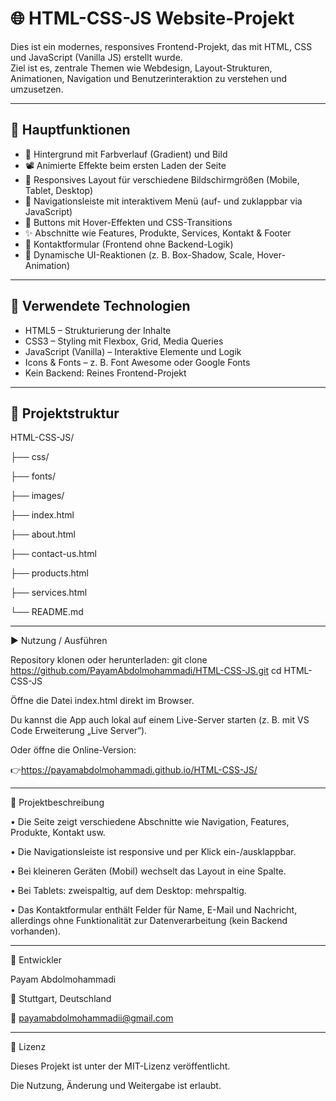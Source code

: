 # 🌐 HTML-CSS-JS Website-Projekt

Dies ist ein modernes, responsives Frontend-Projekt, das mit HTML, CSS und JavaScript (Vanilla JS) erstellt wurde.  
Ziel ist es, zentrale Themen wie Webdesign, Layout-Strukturen, Animationen, Navigation und Benutzerinteraktion zu verstehen und umzusetzen.

---

## 🚀 Hauptfunktionen

- 🎨 Hintergrund mit Farbverlauf (Gradient) und Bild
- 📽 Animierte Effekte beim ersten Laden der Seite
- 📱 Responsives Layout für verschiedene Bildschirmgrößen (Mobile, Tablet, Desktop)
- 🧭 Navigationsleiste mit interaktivem Menü (auf- und zuklappbar via JavaScript)
- 🔘 Buttons mit Hover-Effekten und CSS-Transitions
- ✨ Abschnitte wie Features, Produkte, Services, Kontakt & Footer
- 💬 Kontaktformular (Frontend ohne Backend-Logik)
- 🔁 Dynamische UI-Reaktionen (z. B. Box-Shadow, Scale, Hover-Animation)

---

## 🧠 Verwendete Technologien

- HTML5 – Strukturierung der Inhalte  
- CSS3 – Styling mit Flexbox, Grid, Media Queries
- JavaScript (Vanilla) – Interaktive Elemente und Logik  
- Icons & Fonts – z. B. Font Awesome oder Google Fonts  
- Kein Backend: Reines Frontend-Projekt
  
---
## 📂 Projektstruktur
HTML-CSS-JS/

├── css/

├── fonts/

├── images/

├── index.html

├── about.html

├── contact-us.html

├── products.html

├── services.html

└── README.md



---
▶️ Nutzung / Ausführen

Repository klonen oder herunterladen: git clone https://github.com/PayamAbdolmohammadi/HTML-CSS-JS.git cd HTML-CSS-JS

Öffne die Datei index.html direkt im Browser.

Du kannst die App auch lokal auf einem Live-Server starten (z. B. mit VS Code Erweiterung „Live Server“).

Oder öffne die Online-Version:

👉https://payamabdolmohammadi.github.io/HTML-CSS-JS/


---
🧪 Projektbeschreibung

 • Die Seite zeigt verschiedene Abschnitte wie Navigation, Features, Produkte, Kontakt usw.

 • Die Navigationsleiste ist responsive und per Klick ein-/ausklappbar.
 
 • Bei kleineren Geräten (Mobil) wechselt das Layout in eine Spalte.
 
 • Bei Tablets: zweispaltig, auf dem Desktop: mehrspaltig.
 
 • Das Kontaktformular enthält Felder für Name, E-Mail und Nachricht, allerdings ohne Funktionalität zur Datenverarbeitung (kein Backend vorhanden).

---
👤 Entwickler

Payam Abdolmohammadi

📍 Stuttgart, Deutschland

📧 payamabdolmohammadii@gmail.com

---
🪪 Lizenz

Dieses Projekt ist unter der MIT-Lizenz veröffentlicht.

Die Nutzung, Änderung und Weitergabe ist erlaubt.




